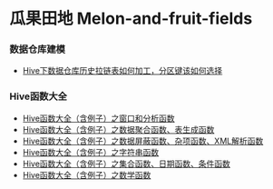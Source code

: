 <!--
 * @Author              : Uncle Bean
 * @Date                : 2020-04-07 11:11:13
 * @LastEditors         : Uncle Bean
 * @LastEditTime        : 2020-04-16 16:54:53
 * @FilePath            : \README.md
 * @Description         : 
 -->
# 瓜果田地 Melon-and-fruit-fields
### 数据仓库建模
* [Hive下数据仓库历史拉链表如何加工，分区键该如何选择](https://www.jianshu.com/p/66cc1e561a66)
### Hive函数大全
* [Hive函数大全（含例子）之窗口和分析函数](https://page.om.qq.com/page/OgI4l0k1mEl7j4dVz5xXFNsg0)
* [Hive函数大全（含例子）之数据聚合函数、表生成函数](http://www.eshining.xyz/blog/hive%e5%87%bd%e6%95%b0%e5%a4%a7%e5%85%a8%ef%bc%88%e5%90%ab%e4%be%8b%e5%ad%90%ef%bc%89%e4%b9%8b%e6%95%b0%e6%8d%ae%e8%81%9a%e5%90%88%e5%87%bd%e6%95%b0%e3%80%81%e8%a1%a8%e7%94%9f%e6%88%90%e5%87%bd/)
* [Hive函数大全（含例子）之数据屏蔽函数、杂项函数、XML解析函数](https://mparticle.uc.cn/article.html?uc_param_str=frdnsnpfvecpntnwprdssskt&wm_aid=386cece38d784230940e5fa9935d0388)
* [Hive函数大全（含例子）之字符串函数](https://www.toutiao.com/i6813691552037077511/)
* [Hive函数大全（含例子）之集合函数、日期函数、条件函数](https://juejin.im/post/5e8b4cb2f265da47e57fd5f7)
* [Hive函数大全（含例子）之数学函数](https://blog.csdn.net/qq_35921007/article/details/105334551)